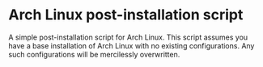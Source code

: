 # Arch Linux post-installation script

A simple post-installation script for Arch Linux. This script assumes you have a base installation of Arch Linux with no existing configurations. Any such configurations will be mercilessly overwritten.
